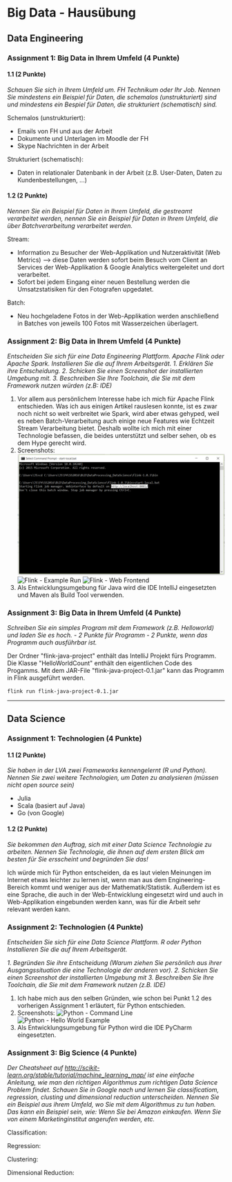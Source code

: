 # Big Data - Hausübung

## Data Engineering

### Assignment 1: Big Data in Ihrem Umfeld (4 Punkte)

#### 1.1 (2 Punkte)
*Schauen Sie sich in Ihrem Umfeld um. FH Technikum oder Ihr Job. Nennen Sie mindestens ein Beispiel für Daten, die schemalos (unstrukturiert) sind und mindestens ein Bespiel für Daten, die strukturiert (schematisch) sind.*

Schemalos (unstrukturiert): 
 - Emails von FH und aus der Arbeit
 - Dokumente und Unterlagen im Moodle der FH
 - Skype Nachrichten in der Arbeit

Strukturiert (schematisch): 
 - Daten in relationaler Datenbank in der Arbeit (z.B. User-Daten, Daten zu Kundenbestellungen, ...)

#### 1.2 (2 Punkte)
*Nennen Sie ein Beispiel für Daten in Ihrem Umfeld, die gestreamt verarbeitet werden, nennen Sie ein Beispiel für Daten in Ihrem Umfeld, die über Batchverarbeitung verarbeitet werden.*

Stream: 
 - Information zu Besucher der Web-Applikation und Nutzeraktivität (Web Metrics) --> diese Daten werden sofort beim Besuch vom Client an Services der Web-Applikation & Google Analytics weitergeleitet und dort verarbeitet.
 - Sofort bei jedem Eingang einer neuen Bestellung werden die Umsatzstatisiken für den Fotografen upgedatet.

Batch: 
 - Neu hochgeladene Fotos in der Web-Applikation werden anschließend in Batches von jeweils 100 Fotos mit Wasserzeichen überlagert.

### Assignment 2: Big Data in Ihrem Umfeld (4 Punkte)
*Entscheiden Sie sich für eine Data Engineering Plattform. Apache Flink oder Apache Spark.*
*Installieren Sie die auf Ihrem Arbeitsgerät.*
 *1. Erklären Sie ihre Entscheidung.*
 *2. Schicken Sie einen Screenshot der installierten Umgebung mit.*
 *3. Beschreiben Sie Ihre Toolchain, die Sie mit dem Framework nutzen würden (z.B: IDE)*

 1. Vor allem aus persönlichem Interesse habe ich mich für Apache Flink entschieden. Was ich aus einigen Artikel rauslesen konnte, ist es zwar noch nicht so weit verbreitet wie Spark, wird aber etwas gehyped, weil es neben Batch-Verarbeitung auch einige neue Features wie Echtzeit Stream Verarbeitung bietet. Deshalb wollte ich mich mit einer Technologie befassen, die beides unterstützt und selber sehen, ob es dem Hype gerecht wird. 
 2. Screenshots:
 ![Flink - Command Line](screenshots/DataEngineering_Flink_CommandLine.png "Flink - Command Line")
 ![Flink - Example Run](https://api.bildkopie.com/photos/108699-129pa19rbf3053.jpg "Flink - Example Run")
 ![Flink - Web Frontend](https://api.bildkopie.com/photos/108699-129pa19rbf3053.jpg "Flink - Web Frontend")
 3. Als Entwicklungsumgebung für Java wird die IDE IntelliJ eingesetzten und Maven als Build Tool verwenden. 
 
### Assignment 3: Big Data in Ihrem Umfeld (4 Punkte)
*Schreiben Sie ein simples Program mit dem Framework (z.B. Helloworld) und laden Sie es hoch.*
 *- 2 Punkte für Programm* 
 *- 2 Punkte, wenn das Programm auch ausführbar ist.*

Der Ordner "flink-java-project" enthält das IntelliJ Projekt fürs Programm. Die Klasse "HelloWorldCount" enthält den eigentlichen Code des Progamms.
Mit dem JAR-File "flink-java-project-0.1.jar" kann das Programm in Flink ausgeführt werden.

    flink run flink-java-project-0.1.jar

----------

## Data Science

### Assignment 1: Technologien (4 Punkte)

#### 1.1 (2 Punkte)
*Sie haben in der LVA zwei Frameworks kennengelernt (R und Python). Nennen Sie zwei weitere Technologien, um Daten zu analysieren (müssen nicht open source sein)*

 - Julia
 - Scala (basiert auf Java)
 - Go (von Google)

#### 1.2 (2 Punkte)
*Sie bekommen den Auftrag, sich mit einer Data Science Technologie zu arbeiten. Nennen Sie Technologie, die ihnen auf dem ersten Blick am besten für Sie ersscheint und begründen Sie das!*

Ich würde mich für Python entscheiden, da es laut vielen Meinungen im Internet etwas leichter zu lernen ist, wenn man aus dem Engineering-Bereich kommt und weniger aus der Mathematik/Statistik. Außerdem ist es eine Sprache, die auch in der Web-Entwicklung eingesetzt wird und auch in Web-Applikation eingebunden werden kann, was für die Arbeit sehr relevant werden kann.

### Assignment 2: Technologien (4 Punkte)
*Entscheiden Sie sich für eine Data Science Plattform. R oder Python*
*Installieren Sie die auf Ihrem Arbeitsgerät.*

 *1. Begründen Sie ihre Entscheidung (Warum ziehen Sie persönlich aus ihrer Ausgangssituation die eine Technologie der anderen vor).*
 *2. Schicken Sie einen Screenshot der installierten Umgebung mit*
 *3. Beschreiben Sie Ihre Toolchain, die Sie mit dem Framework nutzen (z.B. IDE)*

 1. Ich habe mich aus den selben Gründen, wie schon bei Punkt 1.2 des vorherigen Assignment 1 erläutert, für Python entschieden. 
 2. Screenshots:
 ![Python - Command Line](https://api.bildkopie.com/photos/108699-129pa19rbf3053.jpg "Python - Command Line")
 ![Python - Hello World Example](https://api.bildkopie.com/photos/108699-129pa19rbf3053.jpg "Python - Hello World Example")
 3. Als Entwicklungsumgebung für Python wird die IDE PyCharm eingesetzten. 

### Assignment 3: Big Science (4 Punkte)
*Der Cheatsheet auf http://scikit-learn.org/stable/tutorial/machine_learning_map/ ist eine einfache Anleitung, wie man den richtigen Algorithmus zum richtigen Data Science Problem findet. Schauen Sie in Google nach und lernen Sie classificatiom, regression, clusting und dimensional reduction unterscheiden.*
*Nennen Sie ein Beispiel aus ihrem Umfeld, wo Sie mit dem Algorithmus zu tun haben. Das kann ein Beispiel sein, wie: Wenn Sie bei Amazon einkaufen. Wenn Sie von einem Marketinginstitut angerufen werden, etc.*

Classification:

Regression:

Clustering:

Dimensional Reduction:
